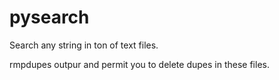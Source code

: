# pysearch

Search any string in ton of text files.

rmpdupes outpur and permit you to delete dupes in these files.
